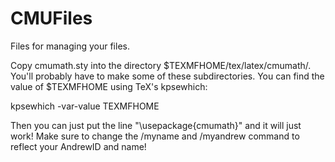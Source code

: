 CMUFiles
========

Files for managing your files.


Copy cmumath.sty into the directory $TEXMFHOME/tex/latex/cmumath/. You'll probably have to make some of these subdirectories.
You can find the value of $TEXMFHOME using TeX's kpsewhich:

kpsewhich -var-value TEXMFHOME

Then you can just put the line "\usepackage{cmumath}" and it will just work! 
Make sure to change the /myname and /myandrew command to reflect your AndrewID and name!
